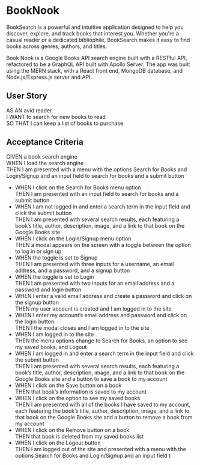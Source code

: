 # BookNook

BookSearch is a powerful and intuitive application designed to help you discover, explore, and track books that interest you. Whether you're a casual reader or a dedicated bibliophile, BookSearch makes it easy to find books across genres, authors, and titles.

Book Nook is a Google Books API search engine built with a RESTful API, refactored to be a GraphQL API built with Apollo Server. The app was built using the MERN stack, with a React front end, MongoDB database, and Node.js/Express.js server and API.

## User Story

AS AN avid reader<br>
I WANT to search for new books to read<br>
SO THAT I can keep a list of books to purchase


## Acceptance Criteria

GIVEN a book search engine<br>
WHEN I load the search engine<br>
THEN I am presented with a menu with the options Search for Books and Login/Signup and an input field to search for books and a submit button
* WHEN I click on the Search for Books menu option<br>
THEN I am presented with an input field to search for books and a submit button
* WHEN I am not logged in and enter a search term in the input field and click the submit button<br>
THEN I am presented with several search results, each featuring a book’s title, author, description, image, and a link to that book on the Google Books site
* WHEN I click on the Login/Signup menu option<br>
THEN a modal appears on the screen with a toggle between the option to log in or sign up
* WHEN the toggle is set to Signup<br>
THEN I am presented with three inputs for a username, an email address, and a password, and a signup button
* WHEN the toggle is set to Login<br>
THEN I am presented with two inputs for an email address and a password and login button
* WHEN I enter a valid email address and create a password and click on the signup button<br>
THEN my user account is created and I am logged in to the site
* WHEN I enter my account’s email address and password and click on the login button<br>
THEN I the modal closes and I am logged in to the site
* WHEN I am logged in to the site<br>
THEN the menu options change to Search for Books, an option to see my saved books, and Logout
* WHEN I am logged in and enter a search term in the input field and click the submit button<br>
THEN I am presented with several search results, each featuring a book’s title, author, description, image, and a link to that book on the Google Books site and a button to save a book to my account
* WHEN I click on the Save button on a book<br>
THEN that book’s information is saved to my account
* WHEN I click on the option to see my saved books<br>
THEN I am presented with all of the books I have saved to my account, each featuring the book’s title, author, description, image, and a link to that book on the Google Books site and a button to remove a book from my account
* WHEN I click on the Remove button on a book<br>
THEN that book is deleted from my saved books list
* WHEN I click on the Logout button<br>
THEN I am logged out of the site and presented with a menu with the options Search for Books and Login/Signup and an input field t

